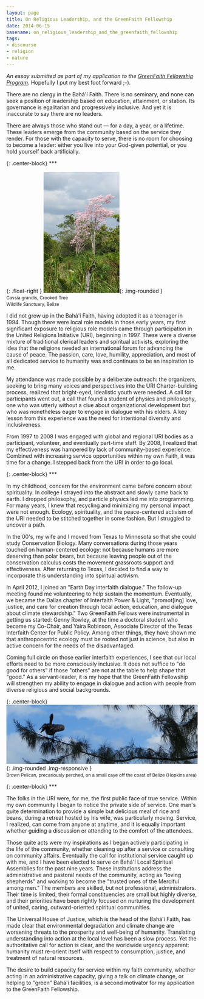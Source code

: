 ```yaml
---
layout: page
title: On Religious Leadership, and the GreenFaith Fellowship
date: 2014-06-15
basename: on_religious_leadership_and_the_greenfaith_fellowship
tags:
- discourse
- religion
- nature
---
```


_An essay submitted as part of my application to the <a
href="http://www.greenfaith.org/programs/fellowship">GreenFaith Fellowship
Program</a>_. Hopefully I put my best foot forward ;-).

There are no clergy in the Bah&aacute;'&iacute;­ Faith. There is no seminary,
and none can seek a position of leadership based on education, attainment, or
station. Its governance is egalitarian and progressively inclusive. And yet it
is inaccurate to say there are no leaders.

<!--more-->

There are always those who stand out &mdash; for a day, a year, or a lifetime.
These  leaders emerge from the community based on the service they render. For
those with the capacity to serve, there is no room for choosing to become a
leader: either you live into your God-given potential, or you hold yourself back
artificially.

{: .center-block}
\***

{: .float-right }
![photo of tree with pink flowers](/images/IMG_1689.JPG){: .img-rounded }<br>
<small>Cassia grandis, Crooked Tree<br>Wildlife Sanctuary, Belize</small>

I did not grow up in the Bah&aacute;'&iacute;­ Faith, having adopted it as a
teenager in 1994. Though there were local role models in those early years, my
first significant exposure to religious role models came through participation
in the United Religions Initiative (URI), beginning in 1997. These were a
diverse mixture of traditional clerical leaders and spiritual activists,
exploring the idea that the religions needed an international forum for
advancing the cause of peace. The passion, care, love, humility, appreciation,
and most of all dedicated service to humanity was and continues to be an
inspiration to me.

My attendance was made possible by a deliberate outreach: the organizers,
seeking to bring many voices and perspectives into the URI Charter-building
process, realized that bright-eyed, idealistic youth were needed. A call for
participants went out, a call that found a student of physics and philosophy,
one who was utterly without a clue about organizational development but who was
nonetheless eager to engage in dialogue with his elders. A key lesson from this
experience was the need for intentional diversity and inclusiveness.

From 1997 to 2008 I was engaged with global and regional URI bodies as a
participant, volunteer, and eventually part-time staff.  By 2008, I realized
that my effectiveness was hampered by lack of community-based experience.
Combined with increasing service opportunities within my own Faith, it was time
for a change. I stepped back from the URI in order to go local.

{: .center-block}
\***

In my childhood, concern for the environment came before concern about
spirituality. In college I strayed into the abstract and slowly came back to
earth. I dropped philosophy, and particle physics led me into programming. For
many years, I knew that recycling and minimizing my personal impact were not
enough. Ecology, spirituality, and the peace-centered activism of the URI needed
to be stitched together in some fashion. But I struggled to uncover a path.

In the 00's, my wife and I moved from Texas to Minnesota so that she could study
Conservation Biology. Many conversations during those years touched on
human-centered ecology: not because humans are more deserving than polar bears,
but because leaving people out of the conservation calculus costs the movement
grassroots support and effectiveness. After returning to Texas, I decided to
find a way to incorporate this understanding into spiritual activism.

In April 2012, I joined an "Earth Day interfaith dialogue." The follow-up
meeting found me volunteering to help sustain the momentum. Eventually, we
became the Dallas chapter of Interfaith Power &amp; Light, "promot[ing] love,
justice, and care for creation through local action, education, and dialogue
about climate stewardship." Two GreenFaith Fellows were instrumental in getting
us started: Genny Rowley, at the time a doctoral student who became my Co-Chair,
and Yaira Robinson, Associate Director of the Texas Interfaith Center for Public
Policy. Among other things, they have shown me that anthropocentric ecology must
be rooted not just in science, but also in active concern for the needs of the
disadvantaged.

Coming full circle on those earlier interfaith experiences, I see that our local
efforts need to be more consciously inclusive. It does not suffice to "do good
for others" if those "others" are not at the table to help shape that "good." As
a servant-leader, it is my hope that the GreenFaith Fellowship will strengthen
my ability to engage in dialogue and action with people from diverse religious
and social backgrounds.

{: .center-block}
![pelican photo](/images/IMG_2069.JPG){: .img-rounded .img-responsive }<br>
<small>Brown Pelican, precariously perched, on a small caye off the coast of Belize (Hopkins area)</small>

{: .center-block}
\***

The folks in the URI were, for me, the first public face of true service. Within
my own community I began to notice the private side of service. One man's quite
determination to provide a simple but delicious meal of rice and beans, during a
retreat hosted by his wife, was particularly moving. Service, I realized, can
come from anyone at anytime, and it is equally important whether guiding a
discussion or attending to the comfort of the attendees.

Those quite acts were my inspirations as I began actively participating in the
life of the community, whether cleaning up after a service or consulting on
community affairs. Eventually the call for institutional service caught up with
me, and I have been elected to serve on Bah&aacute;'&iacute;­ Local Spiritual
Assemblies for the past nine years. These institutions address the
administrative and pastoral needs of the community, acting as "loving shepherds"
and working to become the "trusted ones of the Merciful among men." The members
are skilled, but not professional, administrators. Their time is limited, their
formal constituencies are small but highly diverse, and their priorities have
been rightly focused on nurturing the development of united, caring,
outward-oriented spiritual communities.

The Universal House of Justice, which is the head of the Bah&aacute;'&iacute;­
Faith, has made clear that environmental degradation and climate change are
worsening threats to the prosperity and well-being of humanity. Translating
understanding into action at the local level has been a slow process. Yet the
authoritative call for action is clear, and the worldwide urgency apparent:
humanity must re-orient itself with respect to consumption, justice, and
treatment of natural resources.

The desire to build capacity for service within my faith community, whether
acting in an administrative capacity, giving a talk on climate change, or
helping to "green" Bah&aacute;'&iacute;­ facilities, is a second motivator for
my application to the GreenFaith Fellowship.

